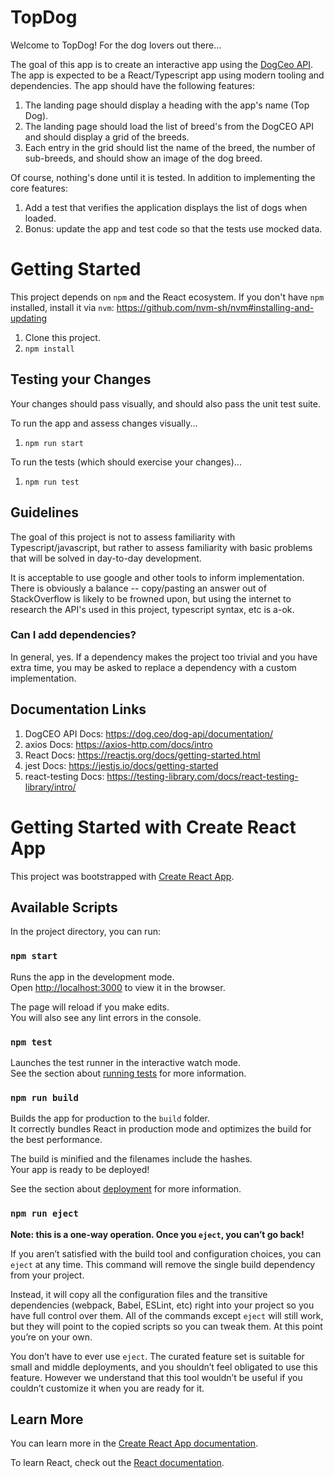 # TopDog

Welcome to TopDog! For the dog lovers out there...

The goal of this app is to create an interactive app using the [DogCeo API](https://dog.ceo/dog-api/documentation/). The app is expected
to be a React/Typescript app using modern tooling and dependencies. The app should have the following features:

1. The landing page should display a heading with the app's name (Top Dog).
2. The landing page should load the list of breed's from the DogCEO API and should display a grid of the breeds.
3. Each entry in the grid should list the name of the breed, the number of sub-breeds, and should show an image of the dog breed.

Of course, nothing's done until it is tested. In addition to implementing the core features:

1. Add a test that verifies the application displays the list of dogs when loaded.
2. Bonus: update the app and test code so that the tests use mocked data.

# Getting Started

This project depends on `npm` and the React ecosystem. If you don't have `npm` installed, install it via `nvm`: https://github.com/nvm-sh/nvm#installing-and-updating

1. Clone this project.
2. `npm install`

## Testing your Changes

Your changes should pass visually, and should also pass the unit test suite.

To run the app and assess changes visually...

1. `npm run start`

To run the tests (which should exercise your changes)...

1. `npm run test`

## Guidelines

The goal of this project is not to assess familiarity with Typescript/javascript, but rather to assess familiarity with basic problems that will be solved in day-to-day development.

It is acceptable to use google and other tools to inform implementation. There is obviously a balance -- copy/pasting an answer out of StackOverflow is likely to be frowned upon, but using the internet to research the API's used in this project, typescript syntax, etc is a-ok.

### Can I add dependencies?

In general, yes. If a dependency makes the project too trivial and you have extra time, you may be asked to replace a dependency with a custom implementation.

## Documentation Links

1. DogCEO API Docs: https://dog.ceo/dog-api/documentation/
2. axios Docs: https://axios-http.com/docs/intro
3. React Docs: https://reactjs.org/docs/getting-started.html
4. jest Docs: https://jestjs.io/docs/getting-started
5. react-testing Docs: https://testing-library.com/docs/react-testing-library/intro/

# Getting Started with Create React App

This project was bootstrapped with [Create React App](https://github.com/facebook/create-react-app).

## Available Scripts

In the project directory, you can run:

### `npm start`

Runs the app in the development mode.\
Open [http://localhost:3000](http://localhost:3000) to view it in the browser.

The page will reload if you make edits.\
You will also see any lint errors in the console.

### `npm test`

Launches the test runner in the interactive watch mode.\
See the section about [running tests](https://facebook.github.io/create-react-app/docs/running-tests) for more information.

### `npm run build`

Builds the app for production to the `build` folder.\
It correctly bundles React in production mode and optimizes the build for the best performance.

The build is minified and the filenames include the hashes.\
Your app is ready to be deployed!

See the section about [deployment](https://facebook.github.io/create-react-app/docs/deployment) for more information.

### `npm run eject`

**Note: this is a one-way operation. Once you `eject`, you can’t go back!**

If you aren’t satisfied with the build tool and configuration choices, you can `eject` at any time. This command will remove the single build dependency from your project.

Instead, it will copy all the configuration files and the transitive dependencies (webpack, Babel, ESLint, etc) right into your project so you have full control over them. All of the commands except `eject` will still work, but they will point to the copied scripts so you can tweak them. At this point you’re on your own.

You don’t have to ever use `eject`. The curated feature set is suitable for small and middle deployments, and you shouldn’t feel obligated to use this feature. However we understand that this tool wouldn’t be useful if you couldn’t customize it when you are ready for it.

## Learn More

You can learn more in the [Create React App documentation](https://facebook.github.io/create-react-app/docs/getting-started).

To learn React, check out the [React documentation](https://reactjs.org/).

